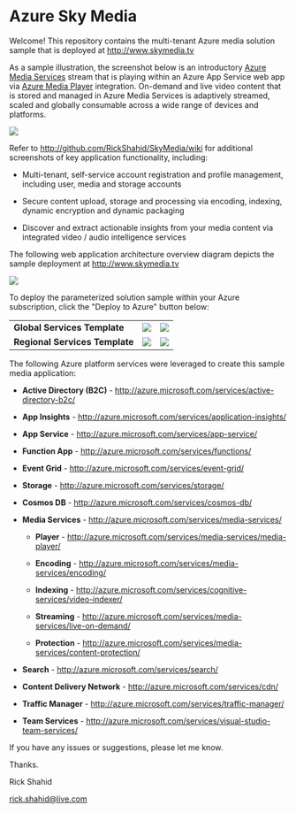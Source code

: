 # Azure Sky Media

Welcome! This repository contains the multi-tenant Azure media solution sample that is deployed at http://www.skymedia.tv

As a sample illustration, the screenshot below is an introductory <a href="http://azure.microsoft.com/services/media-services/" target="_blank">Azure Media Services</a> stream that is playing within an Azure App Service web app via <a href="http://azure.microsoft.com/services/media-services/media-player/" target="_blank">Azure Media Player</a> integration. On-demand and live video content that is stored and managed in Azure Media Services is adaptively streamed, scaled and globally consumable across a wide range of devices and platforms.

![](http://skymedia.azureedge.net/01.ApplicationWebSite.png)

Refer to http://github.com/RickShahid/SkyMedia/wiki for additional screenshots of key application functionality, including:

* Multi-tenant, self-service account registration and profile management, including user, media and storage accounts

* Secure content upload, storage and processing via encoding, indexing, dynamic encryption and dynamic packaging

* Discover and extract actionable insights from your media content via integrated video / audio intelligence services

The following web application architecture overview diagram depicts the sample deployment at http://www.skymedia.tv

![](http://skymedia.azureedge.net/02.ApplicationArchitecture.png)

To deploy the parameterized solution sample within your Azure subscription, click the "Deploy to Azure" button below:

<table>
  <tr>
    <td>
      <b>Global Services Template</b>
    </td>
    <td>
      <a href="https://portal.azure.com/#create/Microsoft.Template/uri/https%3A%2F%2Fraw.githubusercontent.com%2FRickShahid%2FSkyMedia%2Fmaster%2FResourceManager%2FTemplate.Global.json" title="Deploy Global Services" target="_blank"><img src="http://azuredeploy.net/deploybutton.png"></a>
    </td>
    <td>
      <a href="http://armviz.io/#/?load=https%3A%2F%2Fraw.githubusercontent.com%2FRickShahid%2FSkyMedia%2Fmaster%2FResourceManager%2FTemplate.Global.json" title="Visualize Global Services" target="_blank"><img src="http://armviz.io/visualizebutton.png"></a>
    </td>
  </tr>
  <tr>
    <td>
      <b>Regional Services Template</b>
    </td>
    <td>
      <a href="https://portal.azure.com/#create/Microsoft.Template/uri/https%3A%2F%2Fraw.githubusercontent.com%2FRickShahid%2FSkyMedia%2Fmaster%2FResourceManager%2FTemplate.Regional.json" title="Deploy Regional Services" target="_blank"><img src="http://azuredeploy.net/deploybutton.png"></a>
    </td>
    <td>
      <a href="http://armviz.io/#/?load=https%3A%2F%2Fraw.githubusercontent.com%2FRickShahid%2FSkyMedia%2Fmaster%2FResourceManager%2FTemplate.Regional.json" title="Visualize Regional Services" target="_blank"><img src="http://armviz.io/visualizebutton.png"></a>
    </td>
  </tr>
</table>

The following Azure platform services were leveraged to create this sample media application:

* **Active Directory (B2C)** - http://azure.microsoft.com/services/active-directory-b2c/

* **App Insights** - http://azure.microsoft.com/services/application-insights/

* **App Service** - http://azure.microsoft.com/services/app-service/

* **Function App** - http://azure.microsoft.com/services/functions/

* **Event Grid** - http://azure.microsoft.com/services/event-grid/

* **Storage** - http://azure.microsoft.com/services/storage/

* **Cosmos DB** - http://azure.microsoft.com/services/cosmos-db/

* **Media Services** - http://azure.microsoft.com/services/media-services/

  * **Player** - http://azure.microsoft.com/services/media-services/media-player/

  * **Encoding** - http://azure.microsoft.com/services/media-services/encoding/

  * **Indexing** - http://azure.microsoft.com/services/cognitive-services/video-indexer/

  * **Streaming** - http://azure.microsoft.com/services/media-services/live-on-demand/

  * **Protection** - http://azure.microsoft.com/services/media-services/content-protection/

* **Search** - http://azure.microsoft.com/services/search/

* **Content Delivery Network** - http://azure.microsoft.com/services/cdn/

* **Traffic Manager** - http://azure.microsoft.com/services/traffic-manager/

* **Team Services** - http://azure.microsoft.com/services/visual-studio-team-services/

If you have any issues or suggestions, please let me know.

Thanks.

Rick Shahid

rick.shahid@live.com
